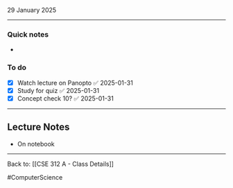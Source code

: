29 January 2025

---
### Quick notes
- 

### To do
- [x] Watch lecture on Panopto ✅ 2025-01-31
- [x] Study for quiz ✅ 2025-01-31
- [x] Concept check 10? ✅ 2025-01-31

---
## Lecture Notes

- On notebook

---
Back to: [[CSE 312 A - Class Details]]

#ComputerScience